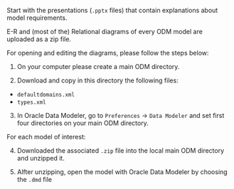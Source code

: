 Start with the presentations (`.pptx` files) that contain explanations about model requirements.

E-R and (most of the) Relational diagrams of every ODM model are uploaded as a zip file.

For opening and editing the diagrams, please follow the steps below:

1) On your computer please create a main ODM directory.

2) Download and copy in this directory the following files:
- `defaultdomains.xml`
- `types.xml`

3) In Oracle Data Modeler, go to `Preferences` -> `Data Modeler` and set first four directories on
  your main ODM directory.

For each model of interest:

4) Downloaded the associated `.zip` file into the local main ODM directory and unzipped it.

5) Alfter unzipping, open the model with Oracle Data Modeler by choosing the `.dmd` file

